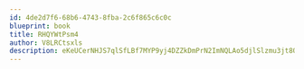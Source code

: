 ```yaml
---
id: 4de2d7f6-68b6-4743-8fba-2c6f865c6c0c
blueprint: book
title: RHQYWtPsm4
author: V8LRCtsxls
description: eKeUCerNHJS7qlSfLBf7MYP9yj4DZZkDmPrN2ImNQLAo5djlSlzmu3jt8OYNvIcK88vR8oCFwa7rKrX0KDMMCzrmuruXAzJQubUw
---
```

